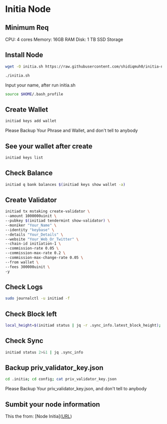 # Initia Node

## Minimum Req
CPU: 4 cores
Memory: 16GB RAM
Disk: 1 TB SSD Storage

## Install Node
```bash
wget -O initia.sh https://raw.githubusercontent.com/shidiqmuh0/initia-node/main/initia.sh; chmod +x initia.sh
```

```bash
./initia.sh
```
Input your name, after run initia.sh

```bash
source $HOME/.bash_profile
```

## Create Wallet
```bash
initiad keys add wallet
```

Please Backup Your Phrase and Wallet, and don't tell to anybody

##  See your wallet after create
```bash
initiad keys list
```

## Check Balance
```bash
initiad q bank balances $(initiad keys show wallet -a)
```

## Create Validator
```bash
initiad tx mstaking create-validator \
--amount 1000000uinit \
--pubkey $(initiad tendermint show-validator) \
--moniker "Your_Name" \
--identity "keybase" \
--details "Your_Details" \
--website "Your_Web_Or_Twitter" \
--chain-id initiation-1 \
--commission-rate 0.05 \
--commission-max-rate 0.2 \
--commission-max-change-rate 0.05 \
--from wallet \
--fees 300000uinit \
-y
```

## Check Logs
```bash
sudo journalctl -u initiad -f
```


## Check Block left
```bash
local_height=$(initiad status | jq -r .sync_info.latest_block_height); network_height=$(curl -s https://rpc-initia-testnet.trusted-point.com/status | jq -r .result.sync_info.latest_block_height); blocks_left=$((network_height - local_height)); echo "Your node height: $local_height"; echo "Network height: $network_height"; echo "Blocks left: $blocks_left"
```

## Check Sync
```bash
initiad status 2>&1 | jq .sync_info
```

## Backup priv_validator_key.json
```bash
cd .initia; cd config; cat priv_validator_key.json
```

Please Backup Your priv_validator_key.json, and don't tell to anybody

## Sumbit your node information
This the from:
[Node Initia]([URL](https://docs.google.com/forms/d/e/1FAIpQLSc09Kl6mXyZHOL12n_6IUA8MCcL6OqzTqsoZn9N8gpptoeU_Q/viewform
))
